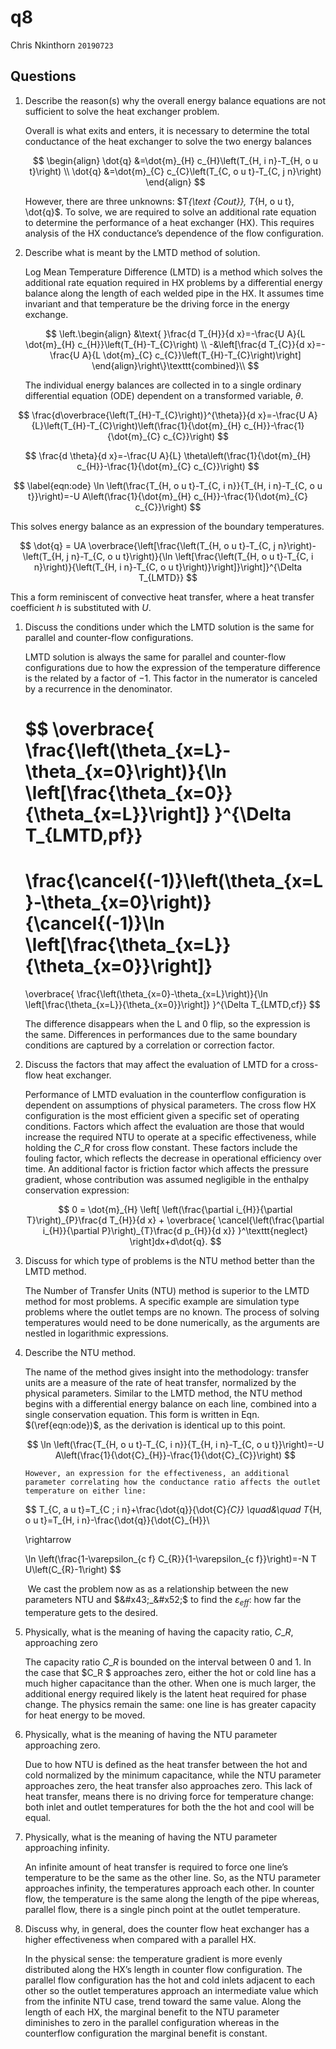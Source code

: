 # q8

Chris Nkinthorn $\texttt{20190723}$

## Questions

1.  Describe the reason(s) why the overall energy balance equations are not sufficient to solve the heat exchanger problem.

    Overall is what exits and enters, it is necessary to determine the total conductance of the heat exchanger to solve the two energy balances

    $$
    \begin{align} \dot{q} &=\dot{m}_{H} c_{H}\left(T_{H, i n}-T_{H, o u t}\right) \\ \dot{q} &=\dot{m}_{C} c_{C}\left(T_{C, o u t}-T_{C, j n}\right) \end{align}
    $$

    However, there are three unknowns: $&#x54;_{\text {Cout\}}, T_{H, o u t}, \dot{q}$. To solve, we are required to solve an additional rate equation to determine the performance of a heat exchanger (HX). This requires analysis of the HX conductance’s dependence of the flow configuration.
2.  Describe what is meant by the LMTD method of solution.

    Log Mean Temperature Difference (LMTD) is a method which solves the additional rate equation required in HX problems by a differential energy balance along the length of each welded pipe in the HX. It assumes time invariant and that temperature be the driving force in the energy exchange.

    $$
    \left.\begin{align}
    &\text{  }\frac{d T_{H}}{d x}=-\frac{U A}{L \dot{m}_{H} c_{H}}\left(T_{H}-T_{C}\right) \\
    -&\left[\frac{d T_{C}}{d x}=-\frac{U A}{L \dot{m}_{C} c_{C}}\left(T_{H}-T_{C}\right)\right]
    \end{align}\right\}\texttt{combined}\\
    $$

    The individual energy balances are collected in to a single ordinary differential equation (ODE) dependent on a transformed variable, $\theta$.

$$
\frac{d\overbrace{\left(T_{H}-T_{C}\right)}^{\theta}}{d x}=-\frac{U A}{L}\left(T_{H}-T_{C}\right)\left(\frac{1}{\dot{m}_{H} c_{H}}-\frac{1}{\dot{m}_{C} c_{C}}\right)
$$

$$
\frac{d \theta}{d x}=-\frac{U A}{L} \theta\left(\frac{1}{\dot{m}_{H} c_{H}}-\frac{1}{\dot{m}_{C} c_{C}}\right)
$$

$$
\label{eqn:ode}
   \ln \left(\frac{T_{H, o u t}-T_{C, i n}}{T_{H, i n}-T_{C, o u t}}\right)=-U A\left(\frac{1}{\dot{m}_{H} c_{H}}-\frac{1}{\dot{m}_{C} c_{C}}\right)
$$

This solves energy balance as an expression of the boundary temperatures.

$$
\dot{q} = UA \overbrace{\left[\frac{\left(T_{H, o u t}-T_{C, j n}\right)-\left(T_{H, j n}-T_{C, o u t}\right)}{\ln \left[\frac{\left(T_{H, o u t}-T_{C, i n}\right)}{\left(T_{H, i n}-T_{C, o u t}\right)}\right]}\right]}^{\Delta T_{LMTD}}
$$

This a form reminiscent of convective heat transfer, where a heat transfer coefficient $h$ is substituted with $U$.

1.  Discuss the conditions under which the LMTD solution is the same for parallel and counter-flow configurations.

    LMTD solution is always the same for parallel and counter-flow configurations due to how the expression of the temperature difference is the related by a factor of $-1$. This factor in the numerator is canceled by a recurrence in the denominator.

    $$
    \overbrace{
    \frac{\left(\theta_{x=L}-\theta_{x=0}\right)}{\ln \left[\frac{\theta_{x=0}}{\theta_{x=L}}\right]}
    }^{\Delta T_{LMTD,pf}}
    =
    \frac{\cancel{(-1)}\left(\theta_{x=L}-\theta_{x=0}\right)}{\cancel{(-1)}\ln \left[\frac{\theta_{x=L}}{\theta_{x=0}}\right]}
    =
    \overbrace{
    \frac{\left(\theta_{x=0}-\theta_{x=L}\right)}{\ln \left[\frac{\theta_{x=L}}{\theta_{x=0}}\right]}
    }^{\Delta T_{LMTD,cf}}
    $$

    The difference disappears when the L and 0 flip, so the expression is the same. Differences in performances due to the same boundary conditions are captured by a correlation or correction factor.
2.  Discuss the factors that may affect the evaluation of LMTD for a cross-flow heat exchanger.

    Performance of LMTD evaluation in the counterflow configuration is dependent on assumptions of physical parameters. The cross flow HX configuration is the most efficient given a specific set of operating conditions. Factors which affect the evaluation are those that would increase the required NTU to operate at a specific effectiveness, while holding the $C\_R$ for cross flow constant. These factors include the fouling factor, which reflects the decrease in operational efficiency over time. An additional factor is friction factor which affects the pressure gradient, whose contribution was assumed negligible in the enthalpy conservation expression:

    $$
    0 =  \dot{m}_{H} 
    \left[
    \left(\frac{\partial i_{H}}{\partial T}\right)_{P}\frac{d T_{H}}{d x}
    +
    \overbrace{
    \cancel{\left(\frac{\partial i_{H}}{\partial P}\right)_{T}\frac{d p_{H}}{d x}}
    }^\texttt{neglect}
    \right]dx+d\dot{q}.
    $$
3.  Discuss for which type of problems is the NTU method better than the LMTD method.

    The Number of Transfer Units (NTU) method is superior to the LMTD method for most problems. A specific example are simulation type problems where the outlet temps are no known. The process of solving temperatures would need to be done numerically, as the arguments are nestled in logarithmic expressions.
4.  Describe the NTU method.

    The name of the method gives insight into the methodology: transfer units are a measure of the rate of heat transfer, normalized by the physical parameters. Similar to the LMTD method, the NTU method begins with a differential energy balance on each line, combined into a single conservation equation. This form is written in Eqn. $(\ref{eqn:ode})$, as the derivation is identical up to this point.

    $$
    \ln \left(\frac{T_{H, o u t}-T_{C, i n}}{T_{H, i n}-T_{C, o u t}}\right)=-U A\left(\frac{1}{\dot{C}_{H}}-\frac{1}{\dot{C}_{C}}\right)
    $$

    ```
    However, an expression for the effectiveness, an additional parameter correlating how the conductance ratio affects the outlet temperature on either line: 
    ```

    $$
    T_{C, a u t}=T_{C ; i n}+\frac{\dot{q}}{\dot{C}_{C}} \quad\&\quad T_{H, o u t}=T_{H, i n}-\frac{\dot{q}}{\dot{C}_{H}}\\

    \rightarrow

    \ln \left(\frac{1-\varepsilon_{c f} C_{R}}{1-\varepsilon_{c f}}\right)=-N T U\left(C_{R}-1\right)
    $$

    ​ We cast the problem now as as a relationship between the new parameters NTU and $&#x43;_&#x52;$ to find the $\varepsilon_{eff}$: how far the temperature gets to the desired.
5.  Physically, what is the meaning of having the capacity ratio, $C\_R$, approaching zero

    The capacity ratio $C\_R$ is bounded on the interval between $0$ and $1$. In the case that $C\_R $ approaches zero, either the hot or cold line has a much higher capacitance than the other. When one is much larger, the additional energy required likely is the latent heat required for phase change. The physics remain the same: one line is has greater capacity for heat energy to be moved.
6.  Physically, what is the meaning of having the NTU parameter approaching zero.

    Due to how NTU is defined as the heat transfer between the hot and cold normalized by the minimum capacitance, while the NTU parameter approaches zero, the heat transfer also approaches zero. This lack of heat transfer, means there is no driving force for temperature change: both inlet and outlet temperatures for both the the hot and cool will be equal.
7.  Physically, what is the meaning of having the NTU parameter approaching infinity.

    An infinite amount of heat transfer is required to force one line’s temperature to be the same as the other line. So, as the NTU parameter approaches infinity, the temperatures approach each other. In counter flow, the temperature is the same along the length of the pipe whereas, parallel flow, there is a single pinch point at the outlet temperature.
8.  Discuss why, in general, does the counter flow heat exchanger has a higher effectiveness when compared with a parallel HX.

    In the physical sense: the temperature gradient is more evenly distributed along the HX’s length in counter flow configuration. The parallel flow configuration has the hot and cold inlets adjacent to each other so the outlet temperatures approach an intermediate value which from the infinite NTU case, trend toward the same value. Along the length of each HX, the marginal benefit to the NTU parameter diminishes to zero in the parallel configuration whereas in the counterflow configuration the marginal benefit is constant.
